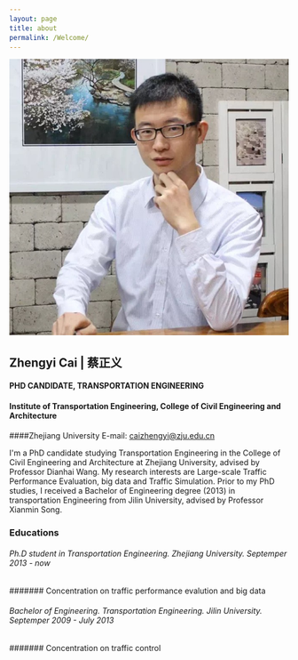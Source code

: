 ```yaml
---
layout: page
title: about
permalink: /Welcome/
---
```


![QR code](/images/IMG.JPG "my photo")
## Zhengyi Cai | 蔡正义
#### PHD CANDIDATE,  TRANSPORTATION ENGINEERING
#### Institute of Transportation Engineering, College of Civil Engineering and Architecture
####Zhejiang University
E-mail: caizhengyi@zju.edu.cn 

I'm a PhD candidate studying  Transportation Engineering in the College of Civil Engineering and Architecture at Zhejiang University, advised by Professor Dianhai Wang. My research interests are Large-scale Traffic Performance Evaluation, big data and Traffic Simulation. 
Prior to my PhD studies, I received a Bachelor of Engineering degree (2013) in transportation Engineering from Jilin University, advised by Professor Xianmin Song.

### Educations

###### Ph.D student in Transportation Engineering. Zhejiang University. Septemper 2013 - now
####### Concentration on traffic performance evalution and big data
###### Bachelor of Engineering. Transportation Engineering. Jilin University. Septemper 2009 - July 2013
#######  Concentration on traffic control

